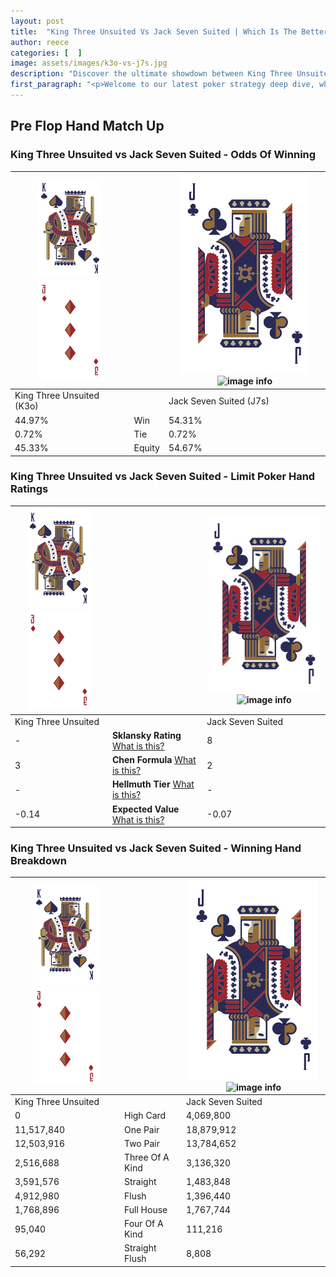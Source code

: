 ```yaml
---
layout: post
title:  "King Three Unsuited Vs Jack Seven Suited | Which Is The Better Hand In Poker? A Complete Guide"
author: reece
categories: [  ]
image: assets/images/k3o-vs-j7s.jpg
description: "Discover the ultimate showdown between King Three Unsuited and Jack Seven Suited in poker! Uncover the odds, strategies, and scenarios where one hand triumphs over the other. Get ready to up your poker game with this thrilling analysis."
first_paragraph: "<p>Welcome to our latest poker strategy deep dive, where we're pitting two distinct hands against each other in a high-stakes showdown: King Three Unsuited vs Jack Seven Suited.</p><p>In the dynamic world of poker, every decision counts, and knowing which hand holds the upper hand is key to your success at the table.</p><p>In this article, we'll dissect these two hands, explore the scenarios where one dominates the other, and equip you with the knowledge to make strategic choices that can tip the odds in your favor.</p><p>Get ready to unravel the intriguing dynamics of these poker hands and elevate your game to new heights.</p>"
---
```




[comment]: # (sp0)

## Pre Flop Hand Match Up

<div class="table hand-ratings" markdown="1"> 



### King Three Unsuited vs Jack Seven Suited - Odds Of Winning


    
| ![image info](assets/images/hand1/K.png) ![image info](assets/images/hand1/3o.png) |  | ![image info](assets/images/hand2/J.png) ![image info](assets/images/hand2/7s.png) |
| -------- | -------- | -------- |
| King Three Unsuited (K3o) |  | Jack Seven Suited (J7s) |
| 44.97% | Win | 54.31% |
| 0.72% | Tie | 0.72% |
| 45.33% | Equity | 54.67% |




[comment]: # (sp1)



### King Three Unsuited vs Jack Seven Suited - Limit Poker Hand Ratings


    
| ![image info](assets/images/hand1/K.png) ![image info](assets/images/hand1/3o.png) |  | ![image info](assets/images/hand2/J.png) ![image info](assets/images/hand2/7s.png) |
| -------- | -------- | -------- |
| King Three Unsuited |  | Jack Seven Suited |
| - | **Sklansky Rating** [What is this?](/sklansky-rating-explained) | 8 |
| 3 | **Chen Formula** [What is this?](/chen-formula-explained) | 2 |
| - | **Hellmuth Tier** [What is this?](/Hellmuth-tier-explained) | - |
| -0.14 | **Expected Value** [What is this?](/expected-value-explained) | -0.07 |




[comment]: # (sp2)



### King Three Unsuited vs Jack Seven Suited - Winning Hand Breakdown


    
| ![image info](assets/images/hand1/K.png) ![image info](assets/images/hand1/3o.png) |  | ![image info](assets/images/hand2/J.png) ![image info](assets/images/hand2/7s.png) |
| -------- | -------- | -------- |
| King Three Unsuited |  | Jack Seven Suited |
| 0 | High Card | 4,069,800 |
| 11,517,840 | One Pair | 18,879,912 |
| 12,503,916 | Two Pair | 13,784,652 |
| 2,516,688 | Three Of A Kind | 3,136,320 |
| 3,591,576 | Straight | 1,483,848 |
| 4,912,980 | Flush | 1,396,440 |
| 1,768,896 | Full House | 1,767,744 |
| 95,040 | Four Of A Kind | 111,216 |
| 56,292 | Straight Flush | 8,808 |




[comment]: # (sp3)



</div>

[comment]: # (sp4)



[comment]: # (sp5)

